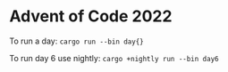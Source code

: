 # Advent of Code 2022
To run a day:
`cargo run --bin day{}`

To run day 6 use nightly: 
`cargo +nightly run --bin day6`
